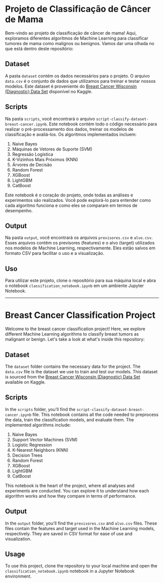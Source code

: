 # Projeto de Classificação de Câncer de Mama

Bem-vindo ao projeto de classificação de câncer de mama! Aqui, exploramos diferentes algoritmos de Machine Learning para classificar tumores de mama como malignos ou benignos. Vamos dar uma olhada no que está dentro deste repositório:

## Dataset

A pasta `dataset` contém os dados necessários para o projeto. O arquivo `data.csv` é o conjunto de dados que utilizamos para treinar e testar nossos modelos. Este dataset é proveniente do [Breast Cancer Wisconsin (Diagnostic) Data Set](https://www.kaggle.com/uciml/breast-cancer-wisconsin-data) disponível no Kaggle.

## Scripts

Na pasta `scripts`, você encontrará o arquivo `script-classify-dataset-breast-cancer.ipynb`. Este notebook contém todo o código necessário para realizar o pré-processamento dos dados, treinar os modelos de classificação e avaliá-los. Os algoritmos implementados incluem:

1. Naive Bayes
2. Máquinas de Vetores de Suporte (SVM)
3. Regressão Logística
4. K-Vizinhos Mais Próximos (KNN)
5. Árvores de Decisão
6. Random Forest
7. XGBoost
8. LightGBM
9. CatBoost

Este notebook é o coração do projeto, onde todas as análises e experimentos são realizados. Você pode explorá-lo para entender como cada algoritmo funciona e como eles se comparam em termos de desempenho.

## Output

Na pasta `output`, você encontrará os arquivos `previsores.csv` e `alvo.csv`. Esses arquivos contêm os previsores (features) e o alvo (target) utilizados nos modelos de Machine Learning, respectivamente. Eles estão salvos em formato CSV para facilitar o uso e a visualização.

## Uso

Para utilizar este projeto, clone o repositório para sua máquina local e abra o notebook `classification_notebook.ipynb` em um ambiente Jupyter Notebook.

---

# Breast Cancer Classification Project

Welcome to the breast cancer classification project! Here, we explore different Machine Learning algorithms to classify breast tumors as malignant or benign. Let's take a look at what's inside this repository:

## Dataset

The `dataset` folder contains the necessary data for the project. The `data.csv` file is the dataset we use to train and test our models. This dataset is sourced from the [Breast Cancer Wisconsin (Diagnostic) Data Set](https://www.kaggle.com/uciml/breast-cancer-wisconsin-data) available on Kaggle.

## Scripts

In the `scripts` folder, you'll find the `script-classify-dataset-breast-cancer.ipynb` file. This notebook contains all the code needed to preprocess the data, train the classification models, and evaluate them. The implemented algorithms include:

1. Naive Bayes
2. Support Vector Machines (SVM)
3. Logistic Regression
4. K-Nearest Neighbors (KNN)
5. Decision Trees
6. Random Forest
7. XGBoost
8. LightGBM
9. CatBoost

This notebook is the heart of the project, where all analyses and experiments are conducted. You can explore it to understand how each algorithm works and how they compare in terms of performance.

## Output

In the `output` folder, you'll find the `previsores.csv` and `alvo.csv` files. These files contain the features and target used in the Machine Learning models, respectively. They are saved in CSV format for ease of use and visualization.

## Usage

To use this project, clone the repository to your local machine and open the `classification_notebook.ipynb` notebook in a Jupyter Notebook environment.
